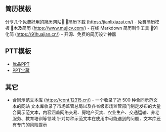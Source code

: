 ## 简历模板

分享几个免费好用的简历网站🥳
🔗简历下载 (https://jianlixiazai.cn/) - 免费简历模板
🔗木及简历 (https://www.mujicv.com/) - 在线 Markdown 简历制作工具
🔗91化简 (https://91huajian.cn/) - 开源、免费的简历设计神器



## PTT模板

- [优品PPT](https://www.ypppt.com/)
- [PPT宝藏 ](http://www.pptbz.com/)



## 其它

- 合同示范文本库 (https://cont.12315.cn/) - 一个收录了近 500 种合同示范文本的网站
  文本库收录了市场监管总局以及各省级市场监管部门制定发布的大量合同示范文本，内容涵盖网络交易、房地产买卖、农业生产、交通运输、养老服务、教育培训等领域
  针对每种示范文本在使用中可能遇到的问题，文本库还有专门的风险提示